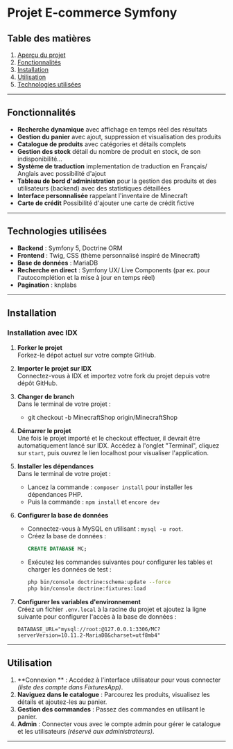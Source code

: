 # Projet E-commerce Symfony

## Table des matières
1. [Aperçu du projet](#-aperçu-du-projet)
2. [Fonctionnalités](#-fonctionnalités)
3. [Installation](#-installation)
5. [Utilisation](#-utilisation)
6. [Technologies utilisées](#-technologies-utilisées)

---

## Fonctionnalités

- **Recherche dynamique** avec affichage en temps réel des résultats
- **Gestion du panier** avec ajout, suppression et visualisation des produits
- **Catalogue de produits** avec catégories et détails complets
- **Gestion des stock** détail du nombre de produit en stock, de son indisponibilité...
- **Système de traduction** implementation de traduction en Français/ Anglais avec possibilité d'ajout
- **Tableau de bord d'administration** pour la gestion des produits et des utilisateurs (backend) avec des statistiques détaillées 
- **Interface personnalisée** rappelant l'inventaire de Minecraft
- **Carte de crédit** Possibilité d'ajouter une carte de crédit fictive

---

## Technologies utilisées

- **Backend** : Symfony 5, Doctrine ORM
- **Frontend** : Twig, CSS (thème personnalisé inspiré de Minecraft)
- **Base de données** : MariaDB
- **Recherche en direct** : Symfony UX/ Live Components (par ex. pour l'autocomplétion et la mise à jour en temps réel)
- **Pagination** : knplabs

---

## Installation

### Installation avec IDX

1. **Forker le projet**  
   Forkez-le dépot actuel sur votre compte GitHub.

2. **Importer le projet sur IDX**  
   Connectez-vous à IDX et importez votre fork du projet depuis votre dépôt GitHub.
   
4. **Changer de branch**  
   Dans le terminal de votre projet :
   - git checkout -b MinecraftShop origin/MinecraftShop

5. **Démarrer le projet**  
   Une fois le projet importé et le checkout effectuer, il devrait être automatiquement lancé sur IDX. Accédez à l'onglet "Terminal", cliquez sur `start`, puis ouvrez le lien localhost pour visualiser l'application.

6. **Installer les dépendances**  
   Dans le terminal de votre projet :
   - Lancez la commande : `composer install` pour installer les dépendances PHP.
   - Puis la commande : `npm install` et `encore dev`

7. **Configurer la base de données**  
   - Connectez-vous à MySQL en utilisant : `mysql -u root`.  
   - Créez la base de données :  
     ```sql
     CREATE DATABASE MC;
     ```
   - Exécutez les commandes suivantes pour configurer les tables et charger les données de test :  
     ```bash
     php bin/console doctrine:schema:update --force
     php bin/console doctrine:fixtures:load
     ```

8. **Configurer les variables d'environnement**  
   Créez un fichier `.env.local` à la racine du projet et ajoutez la ligne suivante pour configurer l'accès à la base de données :  
   ```
   DATABASE_URL="mysql://root:@127.0.0.1:3306/MC?serverVersion=10.11.2-MariaDB&charset=utf8mb4"
   ```
---

## Utilisation

1. **Connexion ** : Accédez à l'interface utilisateur pour vous connecter *(liste des compte dans FixturesApp)*.
2. **Naviguez dans le catalogue** : Parcourez les produits, visualisez les détails et ajoutez-les au panier.
3. **Gestion des commandes** : Passez des commandes en utilisant le panier.
4. **Admin** : Connecter vous avec le compte admin pour gérer le catalogue et les utilisateurs *(réservé aux administrateurs)*.

---

